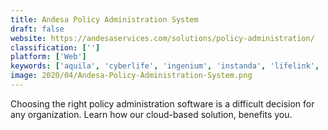```yaml
---
title: Andesa Policy Administration System
draft: false 
website: https://andesaservices.com/solutions/policy-administration/
classification: ['']
platform: ['Web']
keywords: ['aquila', 'cyberlife', 'ingenium', 'instanda', 'lifelink', 'lexisnexis_life_insurance_solutions', 'life_office', 'lifepro', 'the_administrator', 'vpas_life', 'vlocity_health_insurance', 'i2s']
image: 2020/04/Andesa-Policy-Administration-System.png
---
```

Choosing the right policy administration software is a difficult decision for any organization. Learn how our cloud-based solution, benefits you.